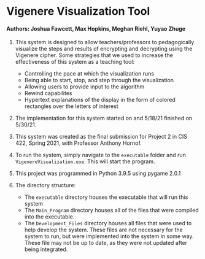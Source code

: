 # Vigenere Visualization Tool
#### Authors: Joshua Fawcett, Max Hopkins, Meghan Riehl, Yuyao Zhuge

1. This system is designed to allow teachers/professors to pedagogically
visualize the steps and results of encrypting and decrypting using the
Vigenere cipher. Some strategies that we used to increase the effectiveness of 
this system as a teaching tool:  
    - Controlling the pace at which the visualization runs
    - Being able to start, stop, and step through the visualization
    - Allowing users to provide input to the algorithm
    - Rewind capabilites
    - Hypertext explanations of the display in the form of colored rectangles
      over the letters of interest
  
2. The implementation for this system started on and 5/18/21 finished on 5/30/21.

3. This system was created as the final submission for Project 2 in CIS 422, Spring 2021, with Professor Anthony Hornof.

4. To run the system, simply navigate to the `executable` folder and run `VigenereVisualization.exe`. This 
will start the program.
   
5. This project was programmed in Python 3.9.5 using pygame 2.0.1

6. The directory structure:
   - The `executable` directory houses the executable that will run this system
   - The `Main_Program` directory houses all of the files that were compiled into the executable.
   - The `Development_Files` directory houses all files that were used to help develop the system.
   These files are not necessary for the system to run, but were implemented into the system in some 
     way. These file may not be up to date, as they were not updated after being integrated. 